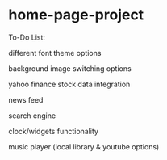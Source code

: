 # home-page-project

To-Do List:

different font theme options

background image switching options

yahoo finance stock data integration

news feed

search engine

clock/widgets functionality

music player (local library & youtube options)

